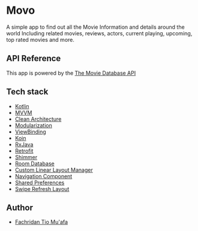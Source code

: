 # Movo
A simple app to find out all the Movie Information and details around the world Including related movies, reviews, actors, current playing, upcoming, top rated movies and more.

## API Reference
This app is powered by the [The Movie Database API](https://www.themoviedb.org/)


## Tech stack

* [Kotlin](https://developer.android.com/kotlin/)
* [MVVM](https://developer.android.com/jetpack/guide)
* [Clean Architecture](https://blog.cleancoder.com/uncle-bob/2012/08/13/the-clean-architecture.html)
* [Modularization](https://developer.android.com/studio/projects#CreateModules)
* [ViewBinding](https://developer.android.com/topic/libraries/view-binding)
* [Koin](https://insert-koin.io/)
* [RxJava](https://github.com/ReactiveX/RxJava)
* [Retrofit](https://square.github.io/retrofit/)
* [Shimmer](https://github.com/facebook/shimmer-android)
* [Room Database](https://developer.android.com/jetpack/androidx/releases/room)
* [Custom Linear Layout Manager](developer.android.com/guide/topics/ui/layout/linear?hl=id)
* [Navigation Component](https://developer.android.com/guide/navigation/navigation-getting-started)
* [Shared Preferences](https://developer.android.com/training/data-storage/shared-preferences)
* [Swipe Refresh Layout](https://developer.android.com/jetpack/androidx/releases/swiperefreshlayout)

## Author
* [Fachridan Tio Mu'afa](https://fachridantm.me/)
